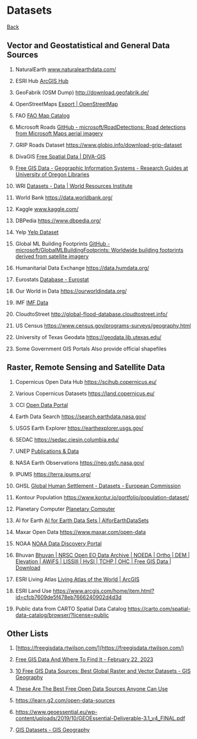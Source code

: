 # Datasets

[Back](README.md)

## Vector and Geostatistical and General Data Sources

1. NaturalEarth  www.naturalearthdata.com/

2. ESRI Hub  [ArcGIS Hub](https://hub.arcgis.com/search)

3. GeoFabrik (OSM Dump)  http://download.geofabrik.de/

4. OpenStreetMaps  [Export | OpenStreetMap](https://www.openstreetmap.org/export)

5. FAO  [FAO Map Catalog](https://data.apps.fao.org/map/catalog/srv/eng/catalog.search#/home)

6. Microsoft Roads [GitHub - microsoft/RoadDetections: Road detections from Microsoft Maps aerial imagery](https://github.com/microsoft/RoadDetections)

7. GRIP Roads Dataset https://www.globio.info/download-grip-dataset

8. DivaGIS [Free Spatial Data | DIVA-GIS](https://www.diva-gis.org/Data)

9. [Free GIS Data - Geographic Information Systems - Research Guides at University of Oregon Libraries](https://researchguides.uoregon.edu/gis/data)

10. WRI [Datasets - Data | World Resources Institute](https://datasets.wri.org/dataset)

11. World Bank https://data.worldbank.org/

12. Kaggle www.kaggle.com/

13. DBPedia  https://www.dbpedia.org/

14. Yelp  [Yelp Dataset](https://www.yelp.com/dataset)

15. Global ML Building Footprints [GitHub - microsoft/GlobalMLBuildingFootprints: Worldwide building footprints derived from satellite imagery](https://github.com/microsoft/GlobalMLBuildingFootprints)

16. Humanitarial Data Exchange https://data.humdata.org/

17. Eurostats [Database - Eurostat](https://ec.europa.eu/eurostat/web/main/data/database)

18. Our World in Data https://ourworldindata.org/

19. IMF [IMF Data](https://www.imf.org/en/Data)

20. CloudtoStreet http://global-flood-database.cloudtostreet.info/

21. US Census https://www.census.gov/programs-surveys/geography.html

22. University of Texas Geodata https://geodata.lib.utexas.edu/

23. Some Government GIS Portals Also provide official shapefiles

## Raster, Remote Sensing and Satellite Data

1. Copernicus Open Data Hub  https://scihub.copernicus.eu/

2. Various Copernicus Datasets  https://land.copernicus.eu/

3. CCI [Open Data Portal](https://climate.esa.int/en/odp/#/dashboard)

4. Earth Data Search  https://search.earthdata.nasa.gov/

5. USGS Earth Explorer  https://earthexplorer.usgs.gov/

6. SEDAC  https://sedac.ciesin.columbia.edu/

7. UNEP  [Publications &amp; Data](https://www.unep.org/publications-data)

8. NASA Earth Observations  https://neo.gsfc.nasa.gov/

9. IPUMS  https://terra.ipums.org/

10. GHSL  [Global Human Settlement - Datasets - European Commission](https://ghsl.jrc.ec.europa.eu/datasets.php)

11. Kontour Population  https://www.kontur.io/portfolio/population-dataset/

12. Planetary Computer  [Planetary Computer](https://planetarycomputer.microsoft.com/catalog)

13. AI for Earth  [AI for Earth Data Sets | AIforEarthDataSets](https://microsoft.github.io/AIforEarthDataSets/#alos-world-3d)

14. Maxar Open Data  https://www.maxar.com/open-data

15. NOAA   [NOAA Data Discovery Portal](https://data.noaa.gov/datasetsearch/)

16. Bhuvan   [Bhuvan | NRSC Open EO Data Archive | NOEDA | Ortho | DEM | Elevation | AWiFS | LISSIII | HySI | TCHP | OHC | Free GIS Data | Download](https://bhuvan-app3.nrsc.gov.in/data/download/index.php)

17. ESRI Living Atlas  [Living Atlas of the World | ArcGIS](https://livingatlas.arcgis.com/en/home/)

18. ESRI Land Use  https://www.arcgis.com/home/item.html?id=cfcb7609de5f478eb7666240902d4d3d

19. Public data from CARTO Spatial Data Catalog https://carto.com/spatial-data-catalog/browser/?license=public

## Other Lists

1. [https://freegisdata.rtwilson.com/](https://freegisdata.rtwilson.com/)

2. [Free GIS Data And Where To Find It - February 22, 2023](https://mapscaping.com/free-gis-data-and-where-to-find-it/)

3. [10 Free GIS Data Sources: Best Global Raster and Vector Datasets - GIS Geography](https://gisgeography.com/best-free-gis-data-sources-raster-vector/)

4. [These Are The Best Free Open Data Sources Anyone Can Use](https://www.freecodecamp.org/news/https-medium-freecodecamp-org-best-free-open-data-sources-anyone-can-use-a65b514b0f2d/)

5. https://learn.g2.com/open-data-sources

6. https://www.geoessential.eu/wp-content/uploads/2019/10/GEOEssential-Deliverable-3.1_v4_FINAL.pdf

7. [GIS Datasets - GIS Geography](https://gisgeography.com/gis-datasets/)
